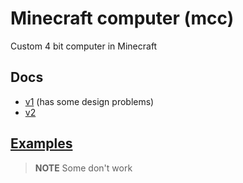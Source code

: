 # Minecraft computer (mcc)
Custom 4 bit computer in Minecraft

## Docs
* [v1](docs/v1.md) (has some design problems)
* [v2](docs/v2.md)

## [Examples](examples/)
> **NOTE**
> Some don't work

